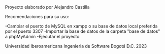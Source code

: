 Proyecto elaborado por Alejandro Castilla

Recomendaciones para su uso:

-Cambiar el puerto de MySQL en xampp o su base de datos local preferida por el puerto 3307
-Importar la base de datos de la carpeta "base de datos" a phpMyAdmin
-Ejecutar el proyecto


Universidad Iberoamericana
Ingenieria de Software
Bogotá D.C.
2023
